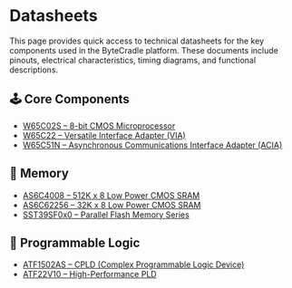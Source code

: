 # Datasheets

This page provides quick access to technical datasheets for the key components
used in the ByteCradle platform. These documents include pinouts, electrical
characteristics, timing diagrams, and functional descriptions.

## 🕹️ Core Components

- [W65C02S – 8-bit CMOS Microprocessor](../assets/datasheets/w65c02s-2572.pdf)
- [W65C22 – Versatile Interface Adapter (VIA)](../assets/datasheets/w65c22.pdf)
- [W65C51N – Asynchronous Communications Interface Adapter (ACIA)](../assets/datasheets/w65c51n.pdf)

## 🧠 Memory

- [AS6C4008 – 512K x 8 Low Power CMOS SRAM](../assets/datasheets/AS6C4008.pdf)
- [AS6C62256 – 32K x 8 Low Power CMOS SRAM](../assets/datasheets/AS6C62256.pdf)
- [SST39SF0x0 – Parallel Flash Memory Series](../assets/datasheets/sst39sf0x0.pdf)

## 🧩 Programmable Logic

- [ATF1502AS – CPLD (Complex Programmable Logic Device)](../assets/datasheets/ATF1502AS.pdf)
- [ATF22V10 – High-Performance PLD](../assets/datasheets/atf22v10.pdf)